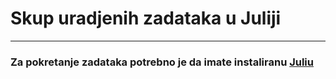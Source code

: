 # Skup uradjenih zadataka u Juliji

---

### Za pokretanje zadataka potrebno je da imate instaliranu [Juliu](https://julialang.org/)